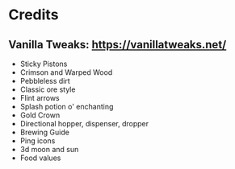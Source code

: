 # Credits

## Vanilla Tweaks: https://vanillatweaks.net/
- Sticky Pistons
- Crimson and Warped Wood
- Pebbleless dirt
- Classic ore style
- Flint arrows
- Splash potion o' enchanting
- Gold Crown
- Directional hopper, dispenser, dropper
- Brewing Guide
- Ping icons
- 3d moon and sun
- Food values